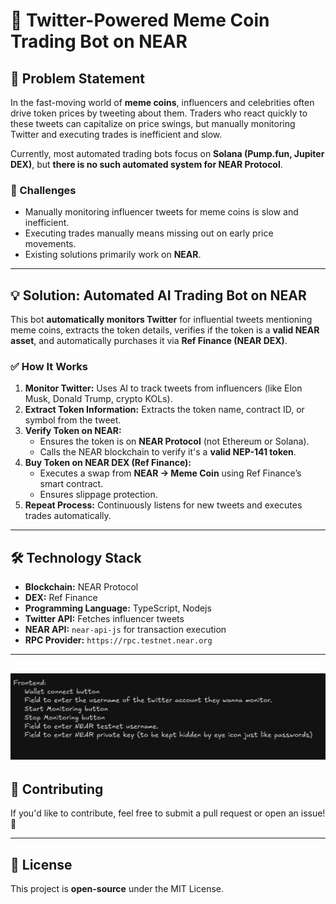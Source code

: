 # 🚀 Twitter-Powered Meme Coin Trading Bot on NEAR

## 📌 Problem Statement
In the fast-moving world of **meme coins**, influencers and celebrities often drive token prices by tweeting about them. Traders who react quickly to these tweets can capitalize on price swings, but manually monitoring Twitter and executing trades is inefficient and slow.

Currently, most automated trading bots focus on **Solana (Pump.fun, Jupiter DEX)**, but **there is no such automated system for NEAR Protocol**.

### 🔴 Challenges
- Manually monitoring influencer tweets for meme coins is slow and inefficient.
- Executing trades manually means missing out on early price movements.
- Existing solutions primarily work on **NEAR**.

---

## 💡 Solution: Automated AI Trading Bot on NEAR
This bot **automatically monitors Twitter** for influential tweets mentioning meme coins, extracts the token details, verifies if the token is a **valid NEAR asset**, and automatically purchases it via **Ref Finance (NEAR DEX)**.

### ✅ How It Works
1. **Monitor Twitter:** Uses AI to track tweets from influencers (like Elon Musk, Donald Trump, crypto KOLs).
2. **Extract Token Information:** Extracts the token name, contract ID, or symbol from the tweet.
3. **Verify Token on NEAR:**
   - Ensures the token is on **NEAR Protocol** (not Ethereum or Solana).
   - Calls the NEAR blockchain to verify it's a **valid NEP-141 token**.
4. **Buy Token on NEAR DEX (Ref Finance):**
   - Executes a swap from **NEAR → Meme Coin** using Ref Finance’s smart contract.
   - Ensures slippage protection.
5. **Repeat Process:** Continuously listens for new tweets and executes trades automatically.

---

## 🛠️ Technology Stack
- **Blockchain:** NEAR Protocol
- **DEX:** Ref Finance
- **Programming Language:** TypeScript, Nodejs
- **Twitter API:** Fetches influencer tweets
- **NEAR API:** `near-api-js` for transaction execution
- **RPC Provider:** `https://rpc.testnet.near.org`

---
![Frontend](image.png)
---

## 🤝 Contributing
If you'd like to contribute, feel free to submit a pull request or open an issue! 🚀

---

## 📜 License
This project is **open-source** under the MIT License.

